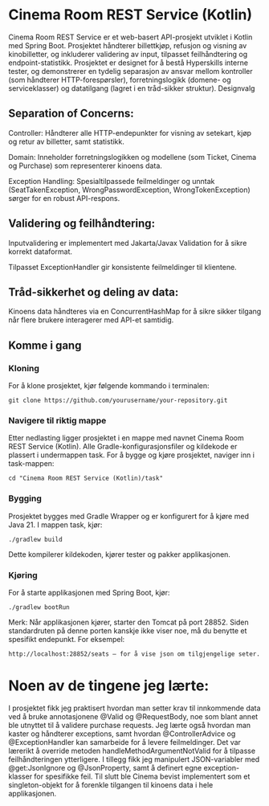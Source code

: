 # Cinema Room REST Service (Kotlin)

Cinema Room REST Service er et web-basert API-prosjekt utviklet i Kotlin med Spring Boot. Prosjektet håndterer billettkjøp, refusjon og visning av kinobilletter, og inkluderer validering av input, tilpasset feilhåndtering og endpoint-statistikk. Prosjektet er designet for å bestå Hyperskills interne tester, og demonstrerer en tydelig separasjon av ansvar mellom kontroller (som håndterer HTTP-forespørsler), forretningslogikk (domene- og serviceklasser) og datatilgang (lagret i en tråd-sikker struktur).
Designvalg

## Separation of Concerns:

  Controller: Håndterer alle HTTP-endepunkter for visning av setekart, kjøp og retur av billetter, samt statistikk.

  Domain: Inneholder forretningslogikken og modellene (som Ticket, Cinema og Purchase) som representerer kinoens data.

  Exception Handling: Spesialtilpassede feilmeldinger og unntak (SeatTakenException, WrongPasswordException, WrongTokenException) sørger for en robust API-respons.

## Validering og feilhåndtering:

  Inputvalidering er implementert med Jakarta/Javax Validation for å sikre korrekt dataformat.

  Tilpasset ExceptionHandler gir konsistente feilmeldinger til klientene.

## Tråd-sikkerhet og deling av data:

  Kinoens data håndteres via en ConcurrentHashMap for å sikre sikker tilgang når flere brukere interagerer med API-et samtidig.

## Komme i gang
### Kloning

For å klone prosjektet, kjør følgende kommando i terminalen:

    git clone https://github.com/yourusername/your-repository.git

### Navigere til riktig mappe

Etter nedlasting ligger prosjektet i en mappe med navnet Cinema Room REST Service (Kotlin). Alle Gradle-konfigurasjonsfiler og kildekode er plassert i undermappen task. For å bygge og kjøre prosjektet, naviger inn i task-mappen:

    cd "Cinema Room REST Service (Kotlin)/task"

### Bygging

Prosjektet bygges med Gradle Wrapper og er konfigurert for å kjøre med Java 21. I mappen task, kjør:

    ./gradlew build

Dette kompilerer kildekoden, kjører tester og pakker applikasjonen.
### Kjøring

For å starte applikasjonen med Spring Boot, kjør:

    ./gradlew bootRun

Merk:
Når applikasjonen kjører, starter den Tomcat på port 28852. Siden standardruten på denne porten kanskje ikke viser noe, må du benytte et spesifikt endepunkt. For eksempel:

    http://localhost:28852/seats – for å vise json om tilgjengelige seter.



# Noen av de tingene jeg lærte:

I prosjektet fikk jeg praktisert  hvordan man setter krav til innkommende data ved å bruke annotasjonene @Valid og @RequestBody, noe som blant annet ble utnyttet til å validere purchase requests. Jeg lærte også hvordan man kaster og håndterer exceptions, samt hvordan @ControllerAdvice og @ExceptionHandler kan samarbeide for å levere feilmeldinger. Det var lærerikt å override metoden handleMethodArgumentNotValid for å tilpasse feilhåndteringen ytterligere. I tillegg fikk jeg manipulert JSON-variabler med @get:JsonIgnore og @JsonProperty, samt å definert egne exception-klasser for spesifikke feil. Til slutt ble Cinema bevist implementert som et singleton-objekt for å forenkle tilgangen til kinoens data i hele applikasjonen.



